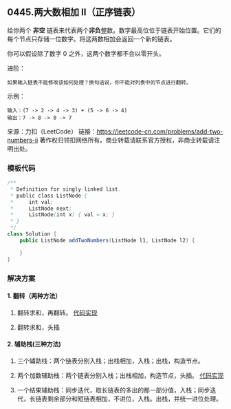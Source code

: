 <script src="https://cdn.bootcss.com/mathjax/2.7.7/MathJax.js?config=TeX-AMS-MML_HTMLorMML"></script>

## 0445.两大数相加 II（正序链表）

给你两个 **非空** 链表来代表两个**非负**整数。数字最高位位于链表开始位置。它们的每个节点只存储一位数字。将这两数相加会返回一个新的链表。

你可以假设除了数字 0 之外，这两个数字都不会以零开头。

 

进阶：

```
如果输入链表不能修改该如何处理？换句话说，你不能对列表中的节点进行翻转。
```
 

示例：

```
输入：(7 -> 2 -> 4 -> 3) + (5 -> 6 -> 4)
输出：7 -> 8 -> 0 -> 7
```

来源：力扣（LeetCode）
链接：https://leetcode-cn.com/problems/add-two-numbers-ii
著作权归领扣网络所有。商业转载请联系官方授权，非商业转载请注明出处。


### 模板代码

``` java
/**
 * Definition for singly-linked list.
 * public class ListNode {
 *     int val;
 *     ListNode next;
 *     ListNode(int x) { val = x; }
 * }
 */
class Solution {
    public ListNode addTwoNumbers(ListNode l1, ListNode l2) {

    }
}
```


### 解决方案

#### 1. 翻转（两种方法）

1. 翻转求和，再翻转。 [代码实现](qu0445/solu1/Solution.java)

2. 翻转求和，头插


#### 2. 辅助栈(三种方法)

1. 三个辅助栈：两个链表分别入栈；出栈相加，入栈；出栈，构造节点。

2. 两个加数辅助栈：两个链表分别入栈；出栈相加，构造节点，头插。 [代码实现](qu0445/solu2/Solution.java)

3. 一个结果辅助栈：同步迭代，取长链表的多出的那一部分值，入栈；同步迭代，长链表剩余部分和短链表相加，不进位，入栈。出栈，并统一进位处理。


